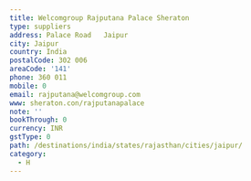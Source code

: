 ```yaml
---
title: Welcomgroup Rajputana Palace Sheraton
type: suppliers
address: Palace Road   Jaipur
city: Jaipur
country: India
postalCode: 302 006
areaCode: '141'
phone: 360 011
mobile: 0
email: rajputana@welcomgroup.com
www: sheraton.con/rajputanapalace
note: ''
bookThrough: 0
currency: INR
gstType: 0
path: /destinations/india/states/rajasthan/cities/jaipur/
category:
  - H
---
```


